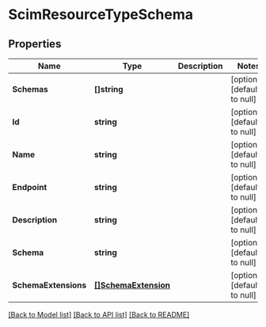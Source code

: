 # ScimResourceTypeSchema

## Properties
Name | Type | Description | Notes
------------ | ------------- | ------------- | -------------
**Schemas** | **[]string** |  | [optional] [default to null]
**Id** | **string** |  | [optional] [default to null]
**Name** | **string** |  | [optional] [default to null]
**Endpoint** | **string** |  | [optional] [default to null]
**Description** | **string** |  | [optional] [default to null]
**Schema** | **string** |  | [optional] [default to null]
**SchemaExtensions** | [**[]SchemaExtension**](SchemaExtension.md) |  | [optional] [default to null]

[[Back to Model list]](../README.md#documentation-for-models) [[Back to API list]](../README.md#documentation-for-api-endpoints) [[Back to README]](../README.md)


